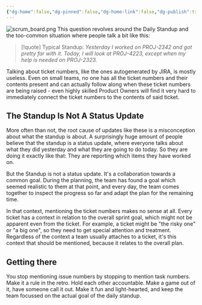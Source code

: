 ```yaml
---
{"dg-home":false,"dg-pinned":false,"dg-home-link":false,"dg-publish":true,"created-date":"2020-10-14T10:35:38","updated-date":"2025-05-05T17:44:21","type":"post","disabled rules":["header-increment","yaml-title","yaml-title-alias","file-name-heading"],"title":"How do we stop talking about issue numbers and start talking about what matters?","excerpt":"\"I worked on FOO-2342 today...\" Issue numbers during the standup do not provide any value at all, so we should get rid of them during the discussion.","dg-permalink":"po_qa/how-do-we-stop-speaking-about-jira-numbers/","tags":["ProductOwnership","ProductOwnerQA"],"dg-path":"How do we stop talking about issue numbers and start talking about what matters?.md","permalink":"/po_qa/how-do-we-stop-speaking-about-jira-numbers/","dgPassFrontmatter":true}
---
```



![scrum_board.png](/img/user/attachments/scrum_board.png)
This question revolves around the Daily Standup and the too-common situation where people talk a bit like this:

> [!quote] Typical Standup:
> _Yesterday I worked on PROJ-2342 and got pretty far with it. Today, I will look at PROJ-4223, except when my help is needed on PROJ-2323._

Talking about ticket numbers, like the ones autogenerated by JIRA, is mostly useless. Even on small teams, no one has all the ticket numbers and their contents present and can actually follow along when these ticket numbers are being raised - even highly skilled Product Owners will find it very hard to immediately connect the ticket numbers to the contents of said ticket.

## The Standup Is Not A Status Update

More often than not, the root cause of updates like these is a misconception about what the standup is about. A surprisingly huge amount of people believe that the standup is a status update, where everyone talks about what they did yesterday and what they are going to do today. So they are doing it exactly like that: They are reporting which items they have worked on.

But the Standup is not a status update. It's a collaboration towards a common goal. During the planning, the team has found a goal which seemed realistic to them at that point, and every day, the team comes together to inspect the progress so far and adapt the plan for the remaining time.

In that context, mentioning the ticket numbers makes no sense at all. Every ticket has a context in relation to the overall sprint goal, which might not be apparent even from the ticket. For example, a ticket might be "the risky one" or
"a big one", so they need to get special attention and treatment. Regardless of the context a team usually attaches to a ticket, it's this context that should be mentioned, because it relates to the overall plan.

## Getting there

You stop mentioning issue numbers by stopping to mention task numbers. Make it a rule in the retro. Hold each other accountable. Make a game out of it, have someone call it out. Make it fun and light-hearted, and keep the team focussed on the actual goal of the daily standup.
